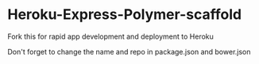 # Heroku-Express-Polymer-scaffold

Fork this for rapid app development and deployment to Heroku

Don't forget to change the name and repo in package.json and bower.json
